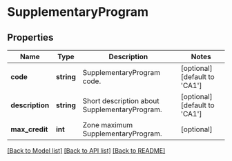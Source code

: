 # SupplementaryProgram

## Properties
Name | Type | Description | Notes
------------ | ------------- | ------------- | -------------
**code** | **string** | SupplementaryProgram code. | [optional] [default to 'CA1']
**description** | **string** | Short description about SupplementaryProgram. | [optional] [default to 'CA1']
**max_credit** | **int** | Zone maximum SupplementaryProgram. | [optional] 

[[Back to Model list]](../README.md#documentation-for-models) [[Back to API list]](../README.md#documentation-for-api-endpoints) [[Back to README]](../README.md)


